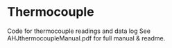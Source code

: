 # Thermocouple
Code for thermocouple readings and data log 
See AHJthermocoupleManual.pdf for full manual & readme. 
